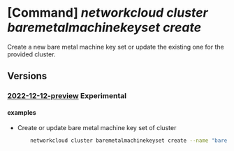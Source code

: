 # [Command] _networkcloud cluster baremetalmachinekeyset create_

Create a new bare metal machine key set or update the existing one for the provided cluster.

## Versions

### [2022-12-12-preview](/Resources/mgmt-plane/L3N1YnNjcmlwdGlvbnMve30vcmVzb3VyY2Vncm91cHMve30vcHJvdmlkZXJzL21pY3Jvc29mdC5uZXR3b3JrY2xvdWQvY2x1c3RlcnMve30vYmFyZW1ldGFsbWFjaGluZWtleXNldHMve30=/2022-12-12-preview.xml) **Experimental**

<!-- mgmt-plane /subscriptions/{}/resourcegroups/{}/providers/microsoft.networkcloud/clusters/{}/baremetalmachinekeysets/{} 2022-12-12-preview -->

#### examples

- Create or update bare metal machine key set of cluster
    ```bash
        networkcloud cluster baremetalmachinekeyset create --name "bareMetalMachineKeySetName" --extended-location name="/subscriptions/subscriptionId/resourceGroups/resourceGroupName/providers/Microsoft.ExtendedLocation/customLocations/clusterExtendedLocationName" type="CustomLocation" --location "location" --azure-group-id "f110271b-XXXX-4163-9b99-214d91660f0e" --expiration "2022-12-31T23:59:59.008Z" --jump-hosts-allowed "192.0.2.1" "192.0.2.5" --os-group-name "standardAccessGroup" --privilege-level "Standard"  --user-list '[{"description":"UserDesc","azureUserName":"userABC","sshPublicKey":{"keyData":"ssh-rsa AAAAB3NzaC1yc2EAAAADAQABAAABgQDWtG2RiEGfXs+RK19UmovAJiIVUbT6YaYc/t5SjWU=admin@vm"}}]' --tags key1="myvalue1" key2="myvalue2" --cluster-name "clusterName" --resource-group "resourceGroupName"
    ```
